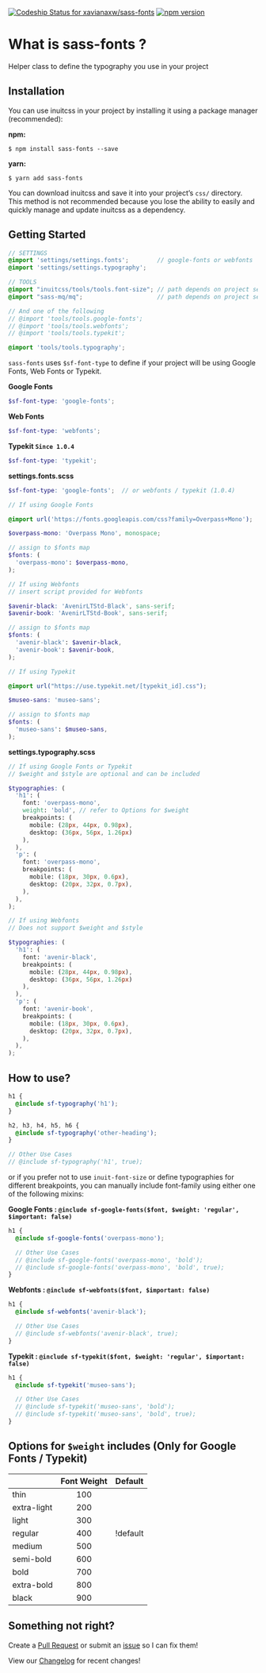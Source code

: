 [ ![Codeship Status for xavianaxw/sass-fonts](https://app.codeship.com/projects/3f2ffc80-d3cf-0135-dd3e-0eadded0d45f/status?branch=master)](https://app.codeship.com/projects/262896) [![npm version](https://badge.fury.io/js/sass-fonts.svg)](https://badge.fury.io/js/sass-fonts)

# What is sass-fonts ?

Helper class to define the typography you use in your project

## Installation

You can use inuitcss in your project by installing it using a package manager
(recommended):

**npm:**

```
$ npm install sass-fonts --save
```

**yarn:**

```
$ yarn add sass-fonts
```

You can download inuitcss and save it into your project’s `css/` directory. This
method is not recommended because you lose the ability to easily and quickly
manage and update inuitcss as a dependency.

## Getting Started

```scss
// SETTINGS
@import 'settings/settings.fonts';        // google-fonts or webfonts
@import 'settings/settings.typography';

// TOOLS
@import "inuitcss/tools/tools.font-size"; // path depends on project setup
@import "sass-mq/mq";                     // path depends on project setup

// And one of the following
// @import 'tools/tools.google-fonts';
// @import 'tools/tools.webfonts';
// @import 'tools/tools.typekit';

@import 'tools/tools.typography';
```

`sass-fonts` uses `$sf-font-type` to define if your project will be using Google Fonts, Web Fonts or Typekit.

**Google Fonts**

```scss
$sf-font-type: 'google-fonts';
```

**Web Fonts**

```scss
$sf-font-type: 'webfonts';
```

**Typekit `Since 1.0.4`**

```scss
$sf-font-type: 'typekit';
```

**settings.fonts.scss**

```scss
$sf-font-type: 'google-fonts';  // or webfonts / typekit (1.0.4)

// If using Google Fonts

@import url('https://fonts.googleapis.com/css?family=Overpass+Mono');

$overpass-mono: 'Overpass Mono', monospace;

// assign to $fonts map
$fonts: (
  'overpass-mono': $overpass-mono,
);

// If using Webfonts
// insert script provided for Webfonts

$avenir-black: 'AvenirLTStd-Black', sans-serif;
$avenir-book: 'AvenirLTStd-Book', sans-serif;

// assign to $fonts map
$fonts: (
  'avenir-black': $avenir-black,
  'avenir-book': $avenir-book,
);

// If using Typekit

@import url("https://use.typekit.net/[typekit_id].css");

$museo-sans: 'museo-sans';

// assign to $fonts map
$fonts: (
  'museo-sans': $museo-sans,
);
```

**settings.typography.scss**

```scss
// If using Google Fonts or Typekit
// $weight and $style are optional and can be included

$typographies: (
  'h1': (
    font: 'overpass-mono',
    weight: 'bold', // refer to Options for $weight
    breakpoints: (
      mobile: (28px, 44px, 0.98px),
      desktop: (36px, 56px, 1.26px)
    ),
  ),
  'p': (
    font: 'overpass-mono',
    breakpoints: (
      mobile: (18px, 30px, 0.6px),
      desktop: (20px, 32px, 0.7px),
    ),
  ),
);

// If using Webfonts
// Does not support $weight and $style

$typographies: (
  'h1': (
    font: 'avenir-black',
    breakpoints: (
      mobile: (28px, 44px, 0.98px),
      desktop: (36px, 56px, 1.26px)
    ),
  ),
  'p': (
    font: 'avenir-book',
    breakpoints: (
      mobile: (18px, 30px, 0.6px),
      desktop: (20px, 32px, 0.7px),
    ),
  ),
);
```

## How to use?

```scss
h1 {
  @include sf-typography('h1');
}

h2, h3, h4, h5, h6 {
  @include sf-typography('other-heading');
}

// Other Use Cases
// @include sf-typography('h1', true);
```

or if you prefer not to use `inuit-font-size` or define typographies for different breakpoints, you can manually include font-family using either one of the following mixins:

**Google Fonts : `@include sf-google-fonts($font, $weight: 'regular', $important: false)`**

```scss
h1 {
  @include sf-google-fonts('overpass-mono');

  // Other Use Cases
  // @include sf-google-fonts('overpass-mono', 'bold');
  // @include sf-google-fonts('overpass-mono', 'bold', true);
}
```

**Webfonts : `@include sf-webfonts($font, $important: false)`**

```scss
h1 {
  @include sf-webfonts('avenir-black');

  // Other Use Cases
  // @include sf-webfonts('avenir-black', true);
}
```

**Typekit : `@include sf-typekit($font, $weight: 'regular', $important: false)`**

```scss
h1 {
  @include sf-typekit('museo-sans');

  // Other Use Cases
  // @include sf-typekit('museo-sans', 'bold');
  // @include sf-typekit('museo-sans', 'bold', true);
}
```

## Options for `$weight` includes (Only for Google Fonts / Typekit)

|             | Font Weight | Default  |
| ----------- |:-----------:|:--------:|
| thin        | 100         |          |
| extra-light | 200         |          |
| light       | 300         |          |
| regular     | 400         | !default | 
| medium      | 500         |          |
| semi-bold   | 600         |          |
| bold        | 700         |          |
| extra-bold  | 800         |          |
| black       | 900         |          |

## Something not right?
Create a [Pull Request](https://github.com/xavianaxw/sass-fonts/compare) or submit an [issue](https://github.com/xavianaxw/sass-fonts/issues/new) so I can fix them!

View our [Changelog](https://github.com/xavianaxw/sass-fonts/blob/master/CHANGELOG.md) for recent changes!